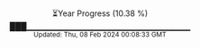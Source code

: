 <p align="center">
⏳Year Progress (10.38 %)<br>
███▁▁▁▁▁▁▁▁▁▁▁▁▁▁▁▁▁▁▁▁▁▁▁▁▁▁▁ <br>
<sub>Updated: Thu, 08 Feb 2024 00:08:33 GMT</sub>
</p>


